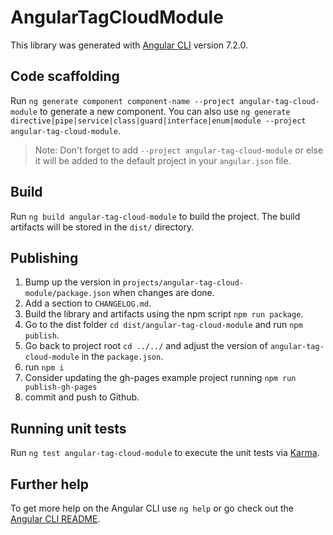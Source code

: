 # AngularTagCloudModule

This library was generated with [Angular CLI](https://github.com/angular/angular-cli) version 7.2.0.

## Code scaffolding

Run `ng generate component component-name --project angular-tag-cloud-module` to generate a new component. You can also use `ng generate directive|pipe|service|class|guard|interface|enum|module --project angular-tag-cloud-module`.
> Note: Don't forget to add `--project angular-tag-cloud-module` or else it will be added to the default project in your `angular.json` file.

## Build

Run `ng build angular-tag-cloud-module` to build the project. The build artifacts will be stored in the `dist/` directory.

## Publishing

1. Bump up the version in `projects/angular-tag-cloud-module/package.json` when changes are done.
2. Add a section to `CHANGELOG.md`.
3. Build the library and artifacts using the npm script `npm run package`.
4. Go to the dist folder `cd dist/angular-tag-cloud-module` and run `npm publish`.
5. Go back to project root `cd ../../` and adjust the version of `angular-tag-cloud-module` in the `package.json`.
6. run `npm i`
7. Consider updating the gh-pages example project running `npm run publish-gh-pages`
8. commit and push to Github.

## Running unit tests

Run `ng test angular-tag-cloud-module` to execute the unit tests via [Karma](https://karma-runner.github.io).

## Further help

To get more help on the Angular CLI use `ng help` or go check out the [Angular CLI README](https://github.com/angular/angular-cli/blob/master/README.md).
